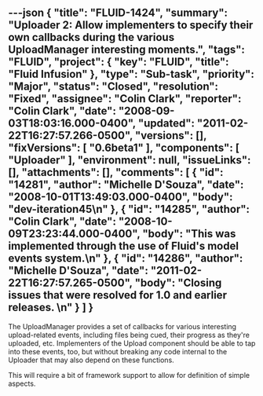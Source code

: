 ---json
{
  "title": "FLUID-1424",
  "summary": "Uploader 2: Allow implementers to specify their own callbacks during the various UploadManager interesting moments.",
  "tags": "FLUID",
  "project": {
    "key": "FLUID",
    "title": "Fluid Infusion"
  },
  "type": "Sub-task",
  "priority": "Major",
  "status": "Closed",
  "resolution": "Fixed",
  "assignee": "Colin Clark",
  "reporter": "Colin Clark",
  "date": "2008-09-03T18:03:16.000-0400",
  "updated": "2011-02-22T16:27:57.266-0500",
  "versions": [],
  "fixVersions": [
    "0.6beta1"
  ],
  "components": [
    "Uploader"
  ],
  "environment": null,
  "issueLinks": [],
  "attachments": [],
  "comments": [
    {
      "id": "14281",
      "author": "Michelle D'Souza",
      "date": "2008-10-01T13:49:03.000-0400",
      "body": "dev-iteration45\n"
    },
    {
      "id": "14285",
      "author": "Colin Clark",
      "date": "2008-10-09T23:23:44.000-0400",
      "body": "This was implemented through the use of Fluid's model events system.\n"
    },
    {
      "id": "14286",
      "author": "Michelle D'Souza",
      "date": "2011-02-22T16:27:57.265-0500",
      "body": "Closing issues that were resolved for 1.0 and earlier releases.&#x20;\n"
    }
  ]
}
---
The UploadManager provides a set of callbacks for various interesting upload-related events, including files being cued, their progress as they're uploaded, etc. Implementers of the Upload component should be able to tap into these events, too, but without breaking any code internal to the Uploader that may also depend on these functions.

This will require a bit of framework support to allow for definition of simple aspects.

        